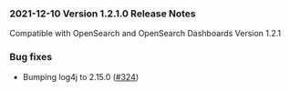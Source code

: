 ### 2021-12-10 Version 1.2.1.0 Release Notes
Compatible with OpenSearch and OpenSearch Dashboards Version 1.2.1

### Bug fixes

* Bumping log4j to 2.15.0 ([#324](https://github.com/opensearch-project/sql/pull/324))
